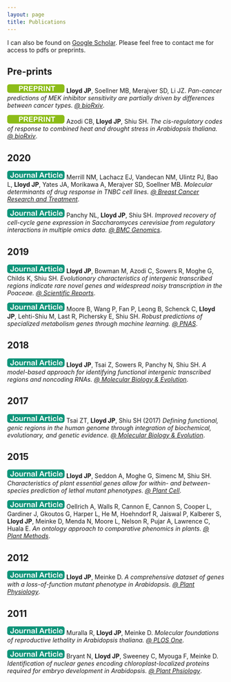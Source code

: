 ```yaml
---
layout: page
title: Publications
---
```


I can also be found on [Google Scholar](https://scholar.google.com/citations?user=ErT47b4AAAAJ&hl=en). Please feel free to contact me for access to pdfs or preprints. 

## Pre-prints

<img src="/assets/img/preprint.png" height="20px"> **Lloyd JP**, Soellner MB, Merajver SD, Li JZ. *Pan-cancer predictions of MEK inhibitor sensitivity are partially driven by differences between cancer types.* [*@ bioRxiv*](https://www.biorxiv.org/content/10.1101/800193v3).

<img src="/assets/img/preprint.png" height="20px"> Azodi CB, **Lloyd JP**, Shiu SH. *The cis-regulatory codes of response to combined heat and drought stress in Arabidopsis thaliana.* [*@ bioRxiv*](https://www.biorxiv.org/content/10.1101/2020.02.28.969261v1).


## 2020

<img src="/assets/img/journal-article.png" height="20px"> Merrill NM, Lachacz EJ, Vandecan NM, Ulintz PJ, Bao L, **Lloyd JP**, Yates JA, Morikawa A, Merajver SD, Soellner MB. *Molecular determinants of drug response in TNBC cell lines.* [*@ Breast Cancer Research and Treatment*](https://link.springer.com/article/10.1007/s10549-019-05473-9).

<img src="/assets/img/journal-article.png" height="20px"> Panchy NL, **Lloyd JP**, Shiu SH. *Improved recovery of cell-cycle gene expression in Saccharomyces cerevisiae from regulatory interactions in multiple omics data.* [*@ BMC Genomics*](https://bmcgenomics.biomedcentral.com/articles/10.1186/s12864-020-6554-8).


## 2019

<img src="/assets/img/journal-article.png" height="20px"> **Lloyd JP**, Bowman M, Azodi C, Sowers R, Moghe G, Childs K, Shiu SH. *Evolutionary characteristics of intergenic transcribed regions indicate rare novel genes and widespread noisy transcription in the Poaceae.* [*@ Scientific Reports*](https://www.nature.com/articles/s41598-019-47797-y).

<img src="/assets/img/journal-article.png" height="20px"> Moore B, Wang P, Fan P, Leong B, Schenck C, **Lloyd JP**, Lehti-Shiu M, Last R, Pichersky E, Shiu SH. *Robust predictions of specialized metabolism genes through machine learning.* [*@ PNAS*](https://www.pnas.org/content/116/6/2344.short).

## 2018

<img src="/assets/img/journal-article.png" height="20px"> **Lloyd JP**, Tsai Z, Sowers R, Panchy N, Shiu SH. *A model-based approach for identifying functional intergenic transcribed regions and noncoding RNAs.* [*@ Molecular Biology & Evolution*](https://academic.oup.com/mbe/article/35/6/1422/4938759).

## 2017

<img src="/assets/img/journal-article.png" height="20px"> Tsai ZT, **Lloyd JP**, Shiu SH  (2017) *Defining functional, genic regions in the human genome through integration of biochemical, evolutionary, and genetic evidence.* [*@ Molecular Biology & Evolution*](https://academic.oup.com/mbe/article/34/7/1788/3111269).


## 2015

<img src="/assets/img/journal-article.png" height="20px"> **Lloyd JP**, Seddon A, Moghe G, Simenc M, Shiu SH. *Characteristics of plant essential genes allow for within- and between-species prediction of lethal mutant phenotypes.* [*@ Plant Cell*](http://www.plantcell.org/content/27/8/2133).

<img src="/assets/img/journal-article.png" height="20px"> Oellrich A, Walls R, Cannon E, Cannon S, Cooper L, Gardiner J, Gkoutos G, Harper L, He M, Hoehndorf R, Jaiswal P, Kalberer S, **Lloyd JP**, Meinke D, Menda N, Moore L, Nelson R, Pujar A, Lawrence C, Huala E. *An ontology approach to comparative phenomics in plants.* [*@ Plant Methods*](https://plantmethods.biomedcentral.com/articles/10.1186/s13007-015-0053-y).

## 2012

<img src="/assets/img/journal-article.png" height="20px"> **Lloyd JP**, Meinke D. *A comprehensive dataset of genes with a loss-of-function mutant phenotype in Arabidopsis.* [*@ Plant Physiology*](http://www.plantphysiol.org/content/158/3/1115.full).

## 2011

<img src="/assets/img/journal-article.png" height="20px"> Muralla R, **Lloyd JP**, Meinke D. *Molecular foundations of reproductive lethality in Arabidopsis thaliana.* [*@ PLOS One*](https://journals.plos.org/plosone/article?id=10.1371/journal.pone.0028398).

<img src="/assets/img/journal-article.png" height="20px"> Bryant N, **Lloyd JP**, Sweeney C, Myouga F, Meinke D. *Identification of nuclear genes encoding chloroplast-localized proteins required for embryo development in Arabidopsis.* [*@ Plant Phsiology*](http://www.plantphysiol.org/content/155/4/1678.full).
